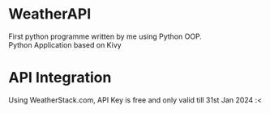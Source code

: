 # WeatherAPI
First python programme written by me using Python OOP.   
Python Application based on Kivy
# API Integration
Using WeatherStack.com, API Key is free and only valid till 31st Jan 2024 :<



